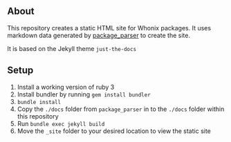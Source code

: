 ## About

This repository creates a static HTML site for Whonix packages. It uses markdown data generated by [package_parser](https://github.com/derivative-maker/package_parser) to create the site.

It is based on the Jekyll theme `just-the-docs`

## Setup

1. Install a working version of ruby 3
2. Install bundler by running `gem install bundler`
3. `bundle install`
3. Copy the `./docs` folder from `package_parser` in to the `./docs` folder within this repository
4. Run `bundle exec jekyll build` 
5. Move the `_site` folder to your desired location to view the static site
